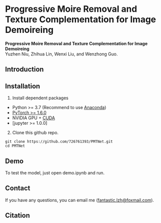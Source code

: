 # Progressive Moire Removal and Texture Complementation for Image Demoireing
**Progressive Moire Removal and Texture Complementation for Image Demoireing**   
Yuzhen Niu, Zhihua Lin, Wenxi Liu, and Wenzhong Guo.



## Introduction


## Installation

1. Install dependent packages 
- Python >= 3.7 (Recommend to use [Anaconda](https://www.anaconda.com/download/#linux))
- [PyTorch >= 1.6.0](https://pytorch.org/)
- NVIDIA GPU + [CUDA](https://developer.nvidia.com/cuda-downloads)
- [jupyter >= 1.0.0]

2. Clone this github repo. 
```
git clone https://github.com/726761393/PMTNet.git
cd PMTNet
```


## Demo
To test the model, just open demo.ipynb and run.




## Contact
If you have any questions, you can email me (fantastic.lzh@foxmail.com).

## Citation

```

